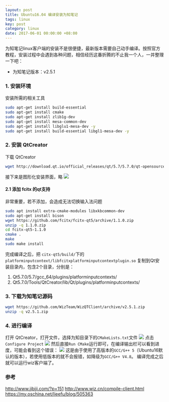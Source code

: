```yaml
---
layout: post
title: Ubuntu16.04 编译安装为知笔记
tags: linux
key: post
category: linux
date: 2017-06-01 00:00:00 +08:00
---
```


为知笔记linux客户端的安装不是很便捷，最新版本需要自己动手编译。按照官方教程，安装过程中会遇到各种问题，相信经历这番折腾的不止我一个人，一并整理一下吧：

- 为知笔记版本：v2.5.1

### 1. 安装环境
安装所需的相关工具

```bash
sudo apt-get install build-essential
sudo apt-get install cmake
sudo apt-get install zlib1g-dev
sudo apt-get install mesa-common-dev
sudo apt-get install libglu1-mesa-dev -y
sudo apt-get install build-essential libgl1-mesa-dev -y
```

### 2. 安装 QtCreator
下载 QtCreator

```bash
wget http://download.qt.io/official_releases/qt/5.7/5.7.0/qt-opensource-linux-x64-5.7.0.run
```

接下来是图形化安装界面，略
![](http://ors3vio5q.bkt.clouddn.com/17-10-12/92330134.jpg)

#### 2.1 添加 fcitx 的qt支持
非常重要，若不添加，会造成无法切换输入法问题

```bash
sudo apt install extra-cmake-modules libxkbcommon-dev
sudo apt-get install bison
wget https://github.com/fcitx/fcitx-qt5/archive/1.1.0.zip
unzip -q 1.1.0.zip
cd fcitx-qt5-1.1.0
cmake .
make
sudo make install
```

完成编译之后，把 `citx-qt5/build/`下的 `platforminputcontext/libfcitxplatforminputcontextplugin.so` 复制到Qt安装目录内，包含2个目录，分别是：

1. Qt5.7.0/5.7/gcc_64/plugins/platforminputcontexts/
2. Qt5.7.0/Tools/QtCreator/lib/Qt/plugins/platforminputcontexts/

### 3. 下载为知笔记源码

```bash
wget https://github.com/WizTeam/WizQTClient/archive/v2.5.1.zip
unzip -q v2.5.1.zip
```

### 4. 进行编译
打开 QtCreator，打开文件，选择为知目录下的`CMakeLists.txt`文件
![](http://ors3vio5q.bkt.clouddn.com/17-10-12/66978372.jpg)
点击`Configure Project`
![](http://ors3vio5q.bkt.clouddn.com/17-10-12/828240.jpg)
然后直接`Run CMake`运行即可，在编译输出栏可以看到进度，可能会看到这个错误：
![](http://ors3vio5q.bkt.clouddn.com/17-10-12/59326021.jpg)
这是由于使用了高版本的`GCC/G++ 5`（Ubuntu16默认的版本），若使用低版本的就不会报错，如降级为`GCC/G++ V4.8`。
编译完成之后就可以运行wiz客户端了。

### 参考
http://www.jjbiji.com/?p=151
http://www.wiz.cn/compile-client.html
https://my.oschina.net/lieefu/blog/505363